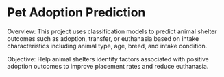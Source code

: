 # Pet Adoption Prediction 
Overview:
This project uses classification models to predict animal shelter outcomes such as adoption, transfer, or euthanasia based on intake characteristics including animal type, age, breed, and intake condition.

Objective:
Help animal shelters identify factors associated with positive adoption outcomes to improve placement rates and reduce euthanasia.
